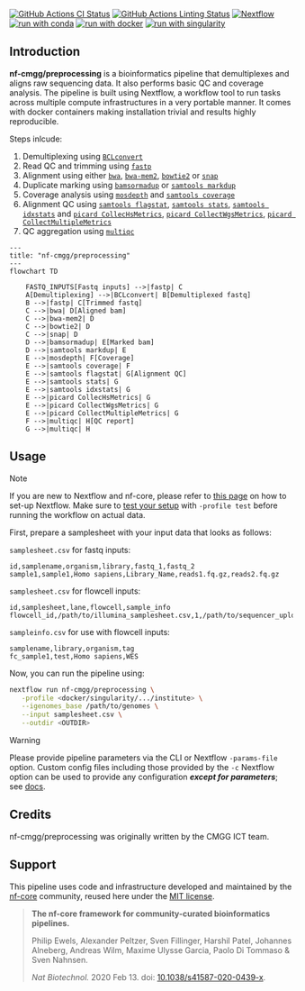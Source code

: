 [![GitHub Actions CI Status](https://github.com/nf-cmgg/preprocessing/actions/workflows/ci.yml/badge.svg)](https://github.com/nf-cmgg/preprocessing/actions/workflows/ci.yml)
[![GitHub Actions Linting Status](https://github.com/nf-cmgg/preprocessing/actions/workflows/linting.yml/badge.svg)](https://github.com/nf-cmgg/preprocessing/actions/workflows/linting.yml)
[![Nextflow](https://img.shields.io/badge/nextflow%20DSL2-%E2%89%A523.04.0-23aa62.svg)](https://www.nextflow.io/)
[![run with conda](http://img.shields.io/badge/run%20with-conda-3EB049?labelColor=000000&logo=anaconda)](https://docs.conda.io/en/latest/)
[![run with docker](https://img.shields.io/badge/run%20with-docker-0db7ed?labelColor=000000&logo=docker)](https://www.docker.com/)
[![run with singularity](https://img.shields.io/badge/run%20with-singularity-1d355c.svg?labelColor=000000)](https://sylabs.io/docs/)

## Introduction

**nf-cmgg/preprocessing** is a bioinformatics pipeline that demultiplexes and aligns raw sequencing data.
It also performs basic QC and coverage analysis.
The pipeline is built using Nextflow, a workflow tool to run tasks across multiple compute infrastructures in a very portable manner. It comes with docker containers making installation trivial and results highly reproducible.

Steps inlcude:

1. Demultiplexing using [`BCLconvert`](https://emea.support.illumina.com/sequencing/sequencing_software/bcl-convert.html)
2. Read QC and trimming using [`fastp`](https://github.com/OpenGene/fastp)
3. Alignment using either [`bwa`](), [`bwa-mem2`](https://github.com/bwa-mem2/bwa-mem2), [`bowtie2`](https://github.com/BenLangmead/bowtie2) or [`snap`](https://github.com/amplab/snap)
4. Duplicate marking using [`bamsormadup`](https://gitlab.com/german.tischler/biobambam2) or [`samtools markdup`](http://www.htslib.org/doc/samtools-markdup.html)
5. Coverage analysis using [`mosdepth`](https://github.com/brentp/mosdepth) and [`samtools coverage`](http://www.htslib.org/doc/samtools-coverage.html)
6. Alignment QC using [`samtools flagstat`](http://www.htslib.org/doc/samtools-flagstat.html), [`samtools stats`](http://www.htslib.org/doc/samtools-stats.html), [`samtools idxstats`](http://www.htslib.org/doc/samtools-idxstats.html) and [`picard CollecHsMetrics`](https://broadinstitute.github.io/picard/command-line-overview.html#CollectHsMetrics), [`picard CollectWgsMetrics`](https://broadinstitute.github.io/picard/command-line-overview.html#CollectWgsMetrics), [`picard CollectMultipleMetrics`](https://broadinstitute.github.io/picard/command-line-overview.html#CollectMultipleMetrics)
7. QC aggregation using [`multiqc`](https://multiqc.info/)

```mermaid
---
title: "nf-cmgg/preprocessing"
---
flowchart TD

    FASTQ_INPUTS[Fastq inputs] -->|fastp| C
    A[Demultiplexing] -->|BCLconvert| B[Demultiplexed fastq]
    B -->|fastp| C[Trimmed fastq]
    C -->|bwa| D[Aligned bam]
    C -->|bwa-mem2| D
    C -->|bowtie2| D
    C -->|snap| D
    D -->|bamsormadup| E[Marked bam]
    D -->|samtools markdup| E
    E -->|mosdepth| F[Coverage]
    E -->|samtools coverage| F
    E -->|samtools flagstat| G[Alignment QC]
    E -->|samtools stats| G
    E -->|samtools idxstats| G
    E -->|picard CollecHsMetrics| G
    E -->|picard CollectWgsMetrics| G
    E -->|picard CollectMultipleMetrics| G
    F -->|multiqc| H[QC report]
    G -->|multiqc| H

```

## Usage

> [!NOTE]
> If you are new to Nextflow and nf-core, please refer to [this page](https://nf-co.re/docs/usage/installation) on how to set-up Nextflow. Make sure to [test your setup](https://nf-co.re/docs/usage/introduction#how-to-run-a-pipeline) with `-profile test` before running the workflow on actual data.

First, prepare a samplesheet with your input data that looks as follows:

`samplesheet.csv` for fastq inputs:

```csv
id,samplename,organism,library,fastq_1,fastq_2
sample1,sample1,Homo sapiens,Library_Name,reads1.fq.gz,reads2.fq.gz
```

`samplesheet.csv` for flowcell inputs:

```csv
id,samplesheet,lane,flowcell,sample_info
flowcell_id,/path/to/illumina_samplesheet.csv,1,/path/to/sequencer_uploaddir,/path/to/sampleinfo.csv
```

`sampleinfo.csv` for use with flowcell inputs:

```csv
samplename,library,organism,tag
fc_sample1,test,Homo sapiens,WES
```

Now, you can run the pipeline using:

```bash
nextflow run nf-cmgg/preprocessing \
   -profile <docker/singularity/.../institute> \
   --igenomes_base /path/to/genomes \
   --input samplesheet.csv \
   --outdir <OUTDIR>
```

> [!WARNING]
> Please provide pipeline parameters via the CLI or Nextflow `-params-file` option. Custom config files including those provided by the `-c` Nextflow option can be used to provide any configuration _**except for parameters**_;
> see [docs](https://nf-co.re/usage/configuration#custom-configuration-files).

## Credits

nf-cmgg/preprocessing was originally written by the CMGG ICT team.

## Support

This pipeline uses code and infrastructure developed and maintained by the [nf-core](https://nf-co.re) community, reused here under the [MIT license](https://github.com/nf-core/tools/blob/master/LICENSE).

> **The nf-core framework for community-curated bioinformatics pipelines.**
>
> Philip Ewels, Alexander Peltzer, Sven Fillinger, Harshil Patel, Johannes Alneberg, Andreas Wilm, Maxime Ulysse Garcia, Paolo Di Tommaso & Sven Nahnsen.
>
> _Nat Biotechnol._ 2020 Feb 13. doi: [10.1038/s41587-020-0439-x](https://dx.doi.org/10.1038/s41587-020-0439-x).
